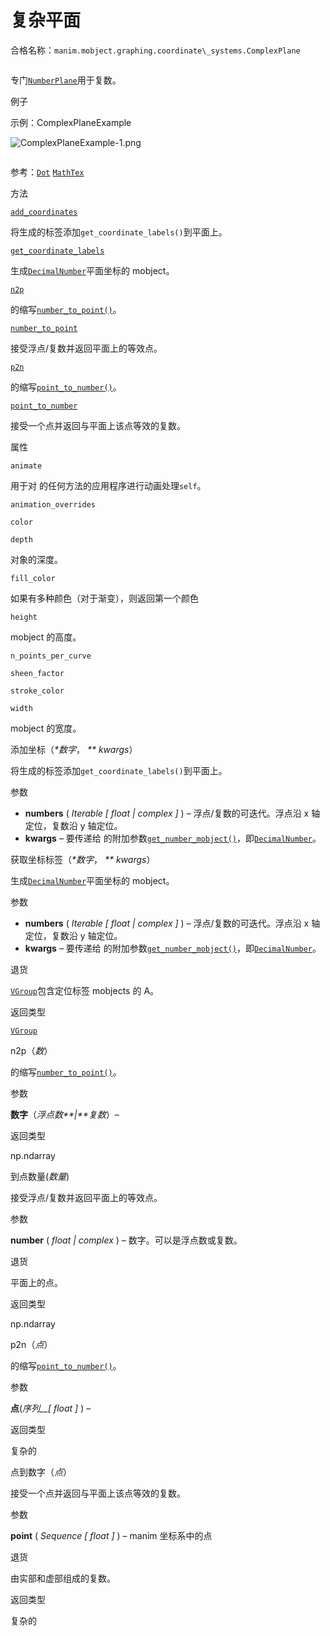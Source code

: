 # 复杂平面

合格名称：`manim.mobject.graphing.coordinate\_systems.ComplexPlane`


```py

```

专门[`NumberPlane`]()用于复数。

例子

示例：ComplexPlaneExample 

![ComplexPlaneExample-1.png](../_images/ComplexPlaneExample-1.png)

```py

```


参考：[`Dot`]() [`MathTex`]()

方法

[`add_coordinates`]()

将生成的标签添加`get_coordinate_labels()`到平面上。

[`get_coordinate_labels`]()

生成[`DecimalNumber`](")平面坐标的 mobject。

[`n2p`]()

的缩写[`number_to_point()`]()。

[`number_to_point`]()

接受浮点/复数并返回平面上的等效点。

[`p2n`]()

的缩写[`point_to_number()`]()。

[`point_to_number`]()

接受一个点并返回与平面上该点等效的复数。

属性

`animate`

用于对 的任何方法的应用程序进行动画处理`self`。

`animation_overrides`

`color`

`depth`

对象的深度。

`fill_color`

如果有多种颜色（对于渐变），则返回第一个颜色

`height`

mobject 的高度。

`n_points_per_curve`

`sheen_factor`

`stroke_color`

`width`

mobject 的宽度。

添加坐标（_\*数字_， _\*\* kwargs_）

将生成的标签添加`get_coordinate_labels()`到平面上。

参数

- **numbers** ( _Iterable_ _\[_ _float_ _|_ _complex_ _\]_ ) – 浮点/复数的可迭代。浮点沿 x 轴定位，复数沿 y 轴定位。
- **kwargs** – 要传递给 的附加参数[`get_number_mobject()`]()，即[`DecimalNumber`]()。

获取坐标标签（_\*数字_， _\*\* kwargs_）

生成[`DecimalNumber`]()平面坐标的 mobject。

参数

- **numbers** ( _Iterable_ _\[_ _float_ _|_ _complex_ _\]_ ) – 浮点/复数的可迭代。浮点沿 x 轴定位，复数沿 y 轴定位。
- **kwargs** – 要传递给 的附加参数[`get_number_mobject()`]()，即[`DecimalNumber`]()。

退货

[`VGroup`]()包含定位标签 mobjects 的 A。

返回类型

[`VGroup`]()

n2p（_数_）

的缩写[`number_to_point()`]()。

参数

**数字**（_浮点数**|**复数_）–

返回类型

np.ndarray

到点数量(_数量_)

接受浮点/复数并返回平面上的等效点。

参数

**number** ( _float_ _|_ _complex_ ) – 数字。可以是浮点数或复数。

退货

平面上的点。

返回类型

np.ndarray

p2n（_点_）

的缩写[`point_to_number()`]()。

参数

**点**(_序列\_\_\[_ _float_ _\]_ ) –

返回类型

复杂的

点到数字（_点_）

接受一个点并返回与平面上该点等效的复数。

参数

**point** ( _Sequence_ _\[_ _float_ _\]_ ) – manim 坐标系中的点

退货

由实部和虚部组成的复数。

返回类型

复杂的
